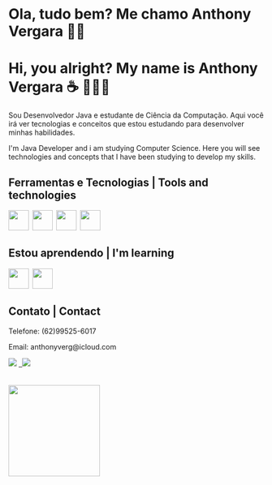 # Ola, tudo bem? Me chamo Anthony Vergara 👋👋
# Hi, you alright? My name is Anthony Vergara ☕️ 👨🏻‍💻

Sou Desenvolvedor Java e estudante de Ciência da Computação.
Aqui você irá ver tecnologias e conceitos que estou estudando para desenvolver minhas habilidades.

I'm Java Developer and i am studying Computer Science.
Here you will see technologies and concepts that I have been studying to develop my skills.
<br/>

## Ferramentas e Tecnologias | Tools and technologies

<img loading="lazy" src="https://cdn.jsdelivr.net/gh/devicons/devicon@latest/icons/java/java-original.svg" width="40" height="40"/>&ensp;<img loading="lazy" src="https://cdn.jsdelivr.net/gh/devicons/devicon@latest/icons/spring/spring-original.svg" width="40" height="40"/>&ensp;<img loading="lazy" src="https://cdn.jsdelivr.net/gh/devicons/devicon@latest/icons/postgresql/postgresql-original.svg" width="40" height="40"/>&ensp;<img loading="lazy" src="https://cdn.jsdelivr.net/gh/devicons/devicon@latest/icons/git/git-original.svg" width="40" height="40"/>



## Estou aprendendo | I'm learning
<img loading="lazy" src="https://cdn.jsdelivr.net/gh/devicons/devicon@latest/icons/angular/angular-original.svg" width="40" height="40"/>&ensp;<img loading="lazy" src="https://cdn.jsdelivr.net/gh/devicons/devicon@latest/icons/amazonwebservices/amazonwebservices-original-wordmark.svg" width="40" height="40"/>
          


## Contato | Contact
Telefone: (62)99525-6017
<p>Email: anthonyverg@icloud.com
<div>
  <a href="https://instagram.com/_anthonyvergara" target="_blank"><img loading="lazy" src="https://img.shields.io/badge/-Instagram-%23E4405F?style=for-the-badge&logo=instagram&logoColor=white" target="_blank"></a>
<a href="https://www.linkedin.com/in/anthony-vergara-819318321/" target="_blank">&ensp;<img loading="lazy" src="https://img.shields.io/badge/-LinkedIn-%230077B5?style=for-the-badge&logo=linkedin&logoColor=white" target="_blank"></a>   
</div>


<br/> 
<br/> 
<div>
<a href="https://github.com/anthonyvergara">
<img loading="lazy" height="180em" src="https://github-readme-stats.vercel.app/api/top-langs/?username=anthonyvergara&layout=compact&langs_count=7&theme=dracula"/>
</div>


<!--
**anthonyvergara/anthonyvergara** is a ✨ _special_ ✨ repository because its `README.md` (this file) appears on your GitHub profile.

Here are some ideas to get you started:

- 🔭 I’m currently working on ...
- 🌱 I’m currently learning ...
- 👯 I’m looking to collaborate on ...
- 🤔 I’m looking for help with ...
- 💬 Ask me about ...
- 📫 How to reach me: ...
- 😄 Pronouns: ...
- ⚡ Fun fact: ...
-->
